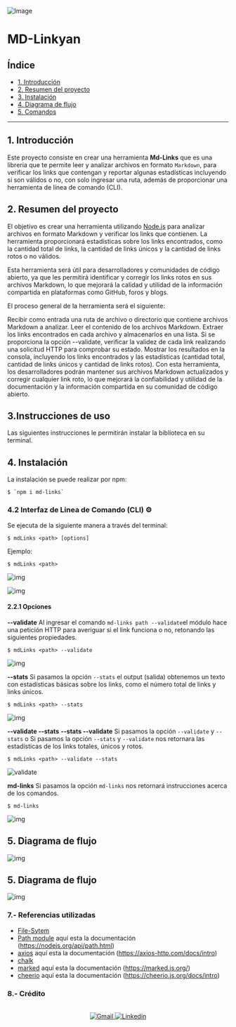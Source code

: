 ![Image](https://user-images.githubusercontent.com/129693341/250697163-be9c92fd-7dc7-4d07-8520-e0e71d4159aa.png)

# MD-Linkyan

## Índice

* [1. Introducción](#1-Introducción)
* [2. Resumen del proyecto](#2-resumen-del-proyecto)
* [3. Instalación](#3-instalacion)
* [4. Diagrama de flujo](#4-diagrama-de-flujo)
* [5. Comandos](#5-comandos)

***
## 1. Introducción
Este proyecto consiste en crear una herramienta **Md-Links** que es una libreria que te permite leer y analizar archivos en formato `Markdown`, para verificar los links que contengan y reportar algunas estadísticas incluyendo si son válidos o no, con solo ingresar una ruta, además de proporcionar una herramienta de línea de comando (CLI).

## 2. Resumen del proyecto
El objetivo es crear una herramienta utilizando [Node.js](https://nodejs.org/) para analizar archivos en formato Markdown y verificar los links que contienen. La herramienta proporcionará estadísticas sobre los links encontrados, como la cantidad total de links, la cantidad de links únicos y la cantidad de links rotos o no válidos.

Esta herramienta será útil para desarrolladores y comunidades de código abierto, ya que les permitirá identificar y corregir los links rotos en sus archivos Markdown, lo que mejorará la calidad y utilidad de la información compartida en plataformas como GitHub, foros y blogs.

El proceso general de la herramienta será el siguiente:

Recibir como entrada una ruta de archivo o directorio que contiene archivos Markdown a analizar.
Leer el contenido de los archivos Markdown.
Extraer los links encontrados en cada archivo y almacenarlos en una lista.
Si se proporciona la opción --validate, verificar la validez de cada link realizando una solicitud HTTP para comprobar su estado.
Mostrar los resultados en la consola, incluyendo los links encontrados y las estadísticas (cantidad total, cantidad de links únicos y cantidad de links rotos).
Con esta herramienta, los desarrolladores podrán mantener sus archivos Markdown actualizados y corregir cualquier link roto, lo que mejorará la confiabilidad y utilidad de la documentación y la información compartida en su comunidad de código abierto.

 ## 3.Instrucciones de uso

 Las siguientes instrucciones le permitirán instalar la biblioteca en su terminal.
## 4. Instalación
La instalación se puede realizar por npm:

```
$ `npm i md-links`
```

 ### 4.2 Interfaz de Linea de Comando (CLI) ⚙️

Se ejecuta de la siguiente manera a través del terminal:

```
$ mdLinks <path> [options]
```

 Ejemplo:

```
$ mdLinks <path>
```
![img](imag/errorEnRuta.png)

![img](imag/mdLinksRoute.png)

#### 2.2.1 Opciones

**--validate**
Al ingresar el comando `md-links path --validate`el módulo hace una petición HTTP para averiguar si el link funciona o no, retonando las siguientes propiedades.

```
$ mdLinks <path> --validate
```
![img](imag/validate.png) 

**--stats**
Si pasamos la opción `--stats` el output (salida) obtenemos un texto con estadísticas básicas sobre los links, como el número total de links y links únicos.

```
$ mdLinks <path> --stats
```
![img](imag/stats.png)

**--validate --stats** **--stats --validate**
Si pasamos la opción `--validate` y `--stats` o Si pasamos la opción `--stats` y `--validate` nos retornara las estadísticas de los links totales, únicos y rotos.

```
$ mdLinks <path> --validate --stats
```
![validate](imag/validate-stats.png)

**md-links**
Si pasamos la opción `md-links` nos retornará instrucciones acerca de los comandos.

```
$ md-links 
```
![img](imag/instrucciones.png)

## 5. Diagrama de flujo

![img](https://user-images.githubusercontent.com/129693341/254017149-42480e97-47c0-490d-8abe-51dca22ef639.png)

## 5. Diagrama de flujo

![img](imag/project-github.png)

### 7.- Referencias utilizadas<br>

- [File-Sytem](https://nodejs.org/api/fs.html)
- [Path module](https://www.npmjs.com/package/path) aquí esta la documentación (https://nodejs.org/api/path.html)
- [axios]( https://www.npmjs.com/package/axios) aquí esta la documentación (https://axios-http.com/docs/intro) 
- [chalk](https://www.npmjs.com/package/chalk) 
- [marked](https://www.npmjs.com/package/markedy) aquí esta la documentación (https://marked.js.org/) 
- [cheerio](https://www.npmjs.com/package/cheerio) aquí esta la documentación (https://cheerio.js.org/docs/intro)

### 8.- Crédito
<br />
<div align = "center">
  <!-- Gmail -->
  <a href="mailto:yanettr2023@gmail.com" target="_blank">
    <img alt="Gmail"
          src="https://img.shields.io/badge/-Gmail-EA4335?style=flat-square&logo=Gmail&logoColor=white">
  </a>
  <!-- Linkedin -->
  <a href="https://www.linkedin.com/in/yanet-toribio/" target="_blank">
    <img alt="Linkedin"
          src="https://img.shields.io/badge/-Linkedin-0A66C2?style=flat-square&logo=Linkedin&logoColor=white">
  </a>	  	  
</div>
<br />



